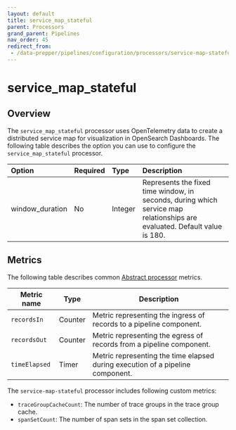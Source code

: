 ```yaml
---
layout: default
title: service_map_stateful
parent: Processors
grand_parent: Pipelines
nav_order: 45
redirect_from: 
 - /data-prepper/pipelines/configuration/processors/service-map-stateful/
---
```


# service_map_stateful

## Overview

The `service_map_stateful` processor uses OpenTelemetry data to create a distributed service map for visualization in OpenSearch Dashboards. The following table describes the option you can use to configure the `service_map_stateful` processor.

Option | Required | Type | Description
:--- | :--- | :--- | :---
window_duration | No | Integer | Represents the fixed time window, in seconds, during which service map relationships are evaluated. Default value is 180.

<!---## Configuration

Content will be added to this section.--->

## Metrics

The following table describes common [Abstract processor](https://github.com/opensearch-project/data-prepper/blob/main/data-prepper-api/src/main/java/org/opensearch/dataprepper/model/processor/AbstractProcessor.java) metrics.

| Metric name | Type | Description |
| ------------- | ---- | -----------|
| `recordsIn` | Counter | Metric representing the ingress of records to a pipeline component. |
| `recordsOut` | Counter | Metric representing the egress of records from a pipeline component. |
| `timeElapsed` | Timer | Metric representing the time elapsed during execution of a pipeline component. |

The `service-map-stateful` processor includes following custom metrics:

* `traceGroupCacheCount`: The number of trace groups in the trace group cache.
* `spanSetCount`: The number of span sets in the span set collection.